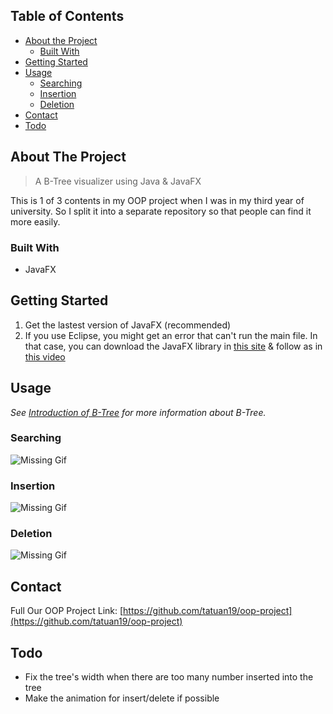 ## Table of Contents

* [About the Project](#about-the-project)
  * [Built With](#built-with)
* [Getting Started](#getting-started)
* [Usage](#usage)
  * [Searching](#searching)
  * [Insertion](#insertion)
  * [Deletion](#deletion)
* [Contact](#contact)
* [Todo](#todo)

## About The Project
> A B-Tree visualizer using Java & JavaFX

This is 1 of 3 contents in my OOP project when I was in my third year of university. So I split it into a separate repository so that people can find it more easily.

### Built With

* JavaFX

## Getting Started

1. Get the lastest version of JavaFX (recommended) 
2. If you use Eclipse, you might get an error that can't run the main file. In that case, you can download the JavaFX library in [this site](https://openjfx.io/) & follow as in [this video](https://www.youtube.com/watch?v=oVn6_2KuYbM&fbclid=IwAR176uxwT2HMlXVsyGEcThbwOjRKERHRvoNOxMF-t8OnDZd0o0kajEr7Fk4)

## Usage

_See [Introduction of B-Tree](https://www.geeksforgeeks.org/introduction-of-b-tree-2/) for more information about B-Tree._

### Searching

<img src="https://i.imgur.com/fUJs4QX.gif" title="B-Tree Searching" alt="Missing Gif">

### Insertion

<img src="https://i.imgur.com/3zmBmIB.gif" title="B-Tree Insertion" alt="Missing Gif">

### Deletion

<img src="https://i.imgur.com/leFi6w3.gif" title="B-Tree Deletion" alt="Missing Gif">

## Contact
Full Our OOP Project Link: [https://github.com/tatuan19/oop-project](https://github.com/tatuan19/oop-project)

## Todo

* Fix the tree's width when there are too many number inserted into the tree
* Make the animation for insert/delete if possible

